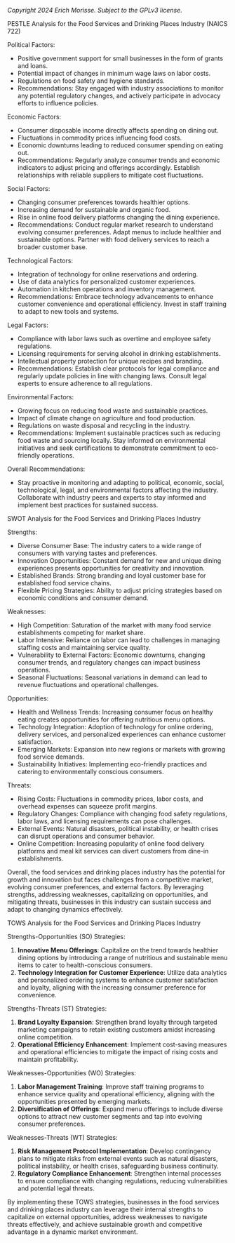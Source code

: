 *Copyright 2024 Erich Morisse.  Subject to the GPLv3 license.*


PESTLE Analysis for the Food Services and Drinking Places Industry (NAICS 722)

Political Factors:
- Positive government support for small businesses in the form of grants and loans.
- Potential impact of changes in minimum wage laws on labor costs.
- Regulations on food safety and hygiene standards.
- Recommendations: Stay engaged with industry associations to monitor any potential regulatory changes, and actively participate in advocacy efforts to influence policies.

Economic Factors:
- Consumer disposable income directly affects spending on dining out.
- Fluctuations in commodity prices influencing food costs.
- Economic downturns leading to reduced consumer spending on eating out.
- Recommendations: Regularly analyze consumer trends and economic indicators to adjust pricing and offerings accordingly. Establish relationships with reliable suppliers to mitigate cost fluctuations.

Social Factors:
- Changing consumer preferences towards healthier options.
- Increasing demand for sustainable and organic food.
- Rise in online food delivery platforms changing the dining experience.
- Recommendations: Conduct regular market research to understand evolving consumer preferences. Adapt menus to include healthier and sustainable options. Partner with food delivery services to reach a broader customer base.

Technological Factors:
- Integration of technology for online reservations and ordering.
- Use of data analytics for personalized customer experiences.
- Automation in kitchen operations and inventory management.
- Recommendations: Embrace technology advancements to enhance customer convenience and operational efficiency. Invest in staff training to adapt to new tools and systems.

Legal Factors:
- Compliance with labor laws such as overtime and employee safety regulations.
- Licensing requirements for serving alcohol in drinking establishments.
- Intellectual property protection for unique recipes and branding.
- Recommendations: Establish clear protocols for legal compliance and regularly update policies in line with changing laws. Consult legal experts to ensure adherence to all regulations.

Environmental Factors:
- Growing focus on reducing food waste and sustainable practices.
- Impact of climate change on agriculture and food production.
- Regulations on waste disposal and recycling in the industry.
- Recommendations: Implement sustainable practices such as reducing food waste and sourcing locally. Stay informed on environmental initiatives and seek certifications to demonstrate commitment to eco-friendly operations.

Overall Recommendations: 
- Stay proactive in monitoring and adapting to political, economic, social, technological, legal, and environmental factors affecting the industry. Collaborate with industry peers and experts to stay informed and implement best practices for sustained success.

SWOT Analysis for the Food Services and Drinking Places Industry

Strengths:
- Diverse Consumer Base: The industry caters to a wide range of consumers with varying tastes and preferences.
- Innovation Opportunities: Constant demand for new and unique dining experiences presents opportunities for creativity and innovation.
- Established Brands: Strong branding and loyal customer base for established food service chains.
- Flexible Pricing Strategies: Ability to adjust pricing strategies based on economic conditions and consumer demand.

Weaknesses:
- High Competition: Saturation of the market with many food service establishments competing for market share.
- Labor Intensive: Reliance on labor can lead to challenges in managing staffing costs and maintaining service quality.
- Vulnerability to External Factors: Economic downturns, changing consumer trends, and regulatory changes can impact business operations.
- Seasonal Fluctuations: Seasonal variations in demand can lead to revenue fluctuations and operational challenges.

Opportunities:
- Health and Wellness Trends: Increasing consumer focus on healthy eating creates opportunities for offering nutritious menu options.
- Technology Integration: Adoption of technology for online ordering, delivery services, and personalized experiences can enhance customer satisfaction.
- Emerging Markets: Expansion into new regions or markets with growing food service demands.
- Sustainability Initiatives: Implementing eco-friendly practices and catering to environmentally conscious consumers.

Threats:
- Rising Costs: Fluctuations in commodity prices, labor costs, and overhead expenses can squeeze profit margins.
- Regulatory Changes: Compliance with changing food safety regulations, labor laws, and licensing requirements can pose challenges.
- External Events: Natural disasters, political instability, or health crises can disrupt operations and consumer behavior.
- Online Competition: Increasing popularity of online food delivery platforms and meal kit services can divert customers from dine-in establishments.

Overall, the food services and drinking places industry has the potential for growth and innovation but faces challenges from a competitive market, evolving consumer preferences, and external factors. By leveraging strengths, addressing weaknesses, capitalizing on opportunities, and mitigating threats, businesses in this industry can sustain success and adapt to changing dynamics effectively.

TOWS Analysis for the Food Services and Drinking Places Industry

Strengths-Opportunities (SO) Strategies:
1. **Innovative Menu Offerings**: Capitalize on the trend towards healthier dining options by introducing a range of nutritious and sustainable menu items to cater to health-conscious consumers.
2. **Technology Integration for Customer Experience**: Utilize data analytics and personalized ordering systems to enhance customer satisfaction and loyalty, aligning with the increasing consumer preference for convenience.
   
Strengths-Threats (ST) Strategies:
1. **Brand Loyalty Expansion**: Strengthen brand loyalty through targeted marketing campaigns to retain existing customers amidst increasing online competition.
2. **Operational Efficiency Enhancement**: Implement cost-saving measures and operational efficiencies to mitigate the impact of rising costs and maintain profitability.
   
Weaknesses-Opportunities (WO) Strategies:
1. **Labor Management Training**: Improve staff training programs to enhance service quality and operational efficiency, aligning with the opportunities presented by emerging markets.
2. **Diversification of Offerings**: Expand menu offerings to include diverse options to attract new customer segments and tap into evolving consumer preferences.
   
Weaknesses-Threats (WT) Strategies:
1. **Risk Management Protocol Implementation**: Develop contingency plans to mitigate risks from external events such as natural disasters, political instability, or health crises, safeguarding business continuity.
2. **Regulatory Compliance Enhancement**: Strengthen internal processes to ensure compliance with changing regulations, reducing vulnerabilities and potential legal threats.
   
By implementing these TOWS strategies, businesses in the food services and drinking places industry can leverage their internal strengths to capitalize on external opportunities, address weaknesses to navigate threats effectively, and achieve sustainable growth and competitive advantage in a dynamic market environment.

